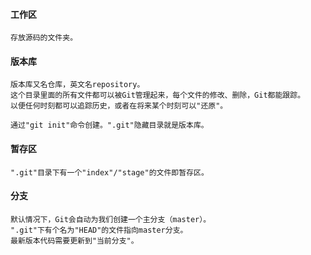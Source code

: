 #### 工作区
    存放源码的文件夹。
    




#### 版本库

    版本库又名仓库，英文名repository。
    这个目录里面的所有文件都可以被Git管理起来，每个文件的修改、删除，Git都能跟踪。
    以便任何时刻都可以追踪历史，或者在将来某个时刻可以"还原"。
    
    通过"git init"命令创建。".git"隐藏目录就是版本库。

#### 暂存区
    ".git"目录下有一个"index"/"stage"的文件即暂存区。
    
    
#### 分支
    默认情况下，Git会自动为我们创建一个主分支（master）。
    ".git"下有个名为"HEAD"的文件指向master分支。
    最新版本代码需要更新到"当前分支"。